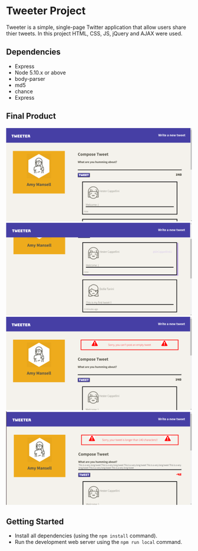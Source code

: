 # Tweeter Project

Tweeter is a simple, single-page Twitter application that allow users share thier tweets. In this project  HTML, CSS, JS, jQuery and AJAX were used. 

## Dependencies

- Express
- Node 5.10.x or above
- body-parser
- md5
- chance
- Express

## Final Product

!["A sreenshot for the creating a new short URL"](https://github.com/SarahAlAshwal/tweeter/blob/master/Doc/main.png)
!["A screenshot for editing the longURl for one of the short URLs"](https://github.com/SarahAlAshwal/tweeter/blob/master/Doc/tweets.png)
!["A screenshot for editing the longURl for one of the short URLs"](https://github.com/SarahAlAshwal/tweeter/blob/master/Doc/emptyTweetError.png)
!["A screenshot for editing the longURl for one of the short URLs"](https://github.com/SarahAlAshwal/tweeter/blob/master/Doc/longTweetError.png)

## Getting Started

- Install all dependencies (using the `npm install` command).
- Run the development web server using the `npm run local` command.





